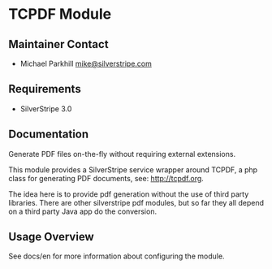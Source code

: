 # TCPDF Module

## Maintainer Contact

* Michael Parkhill <mike@silverstripe.com>

## Requirements

* SilverStripe 3.0

## Documentation

Generate PDF files on-the-fly without requiring external extensions.

This module provides a SilverStripe service wrapper around TCPDF, a 
php class for generating PDF documents, see: http://tcpdf.org.

The idea here is to provide pdf generation without the use of third party
libraries. There are other silverstripe pdf modules, but so far they all 
depend on a third party Java app do the conversion.

## Usage Overview

See docs/en for more information about configuring the module.
